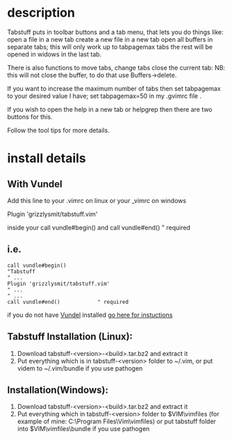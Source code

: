 description
===========

Tabstuff puts in toolbar buttons and a tab menu, that lets you do things like: open a file in a new tab create a new file in a new tab open all buffers  in separate tabs; this will only work up to tabpagemax tabs the rest will be opened in widows in the last tab.

There is also functions to move tabs, change tabs close the current tab: NB: this will not close the buffer, to do that use Buffers-&gt;delete.

If you want to increase the maximum number of tabs then set tabpagemax to your desired value I have; set tabpagemax=50 in my .gvimrc file .

If you wish to open the help in a new tab or helpgrep then there are two buttons for this.

Follow the tool tips for more details.
 
install details
===============

## With Vundel 

Add this line to your .vimrc on linux or your _vimrc on windows

Plugin 'grizzlysmit/tabstuff.vim'

inside your 
call vundle#begin()
and 
call vundle#end()            " required

## i.e.

```
call vundle#begin()
"Tabstuff 
" ...
Plugin 'grizzlysmit/tabstuff.vim'
" ...
" ...
call vundle#end()            " required
```

if you do not have [Vundel](https://github.com/VundleVim/Vundle.vim) installed [go here for instuctions](https://github.com/VundleVim/Vundle.vim#quick-start)


## Tabstuff Installation (Linux):

1. Download tabstuff-&lt;version&gt;-&lt;build&gt;.tar.bz2 and extract it
2. Put everything which is in tabstuff-&lt;version&gt; folder to ~/.vim, or put videm to ~/.vim/bundle if you use pathogen

## Installation(Windows):

1. Download tabstuff-&lt;version&gt;-&lt;build&gt;.tar.bz2 and extract it
2. Put everything which in tabstuff-&lt;version&gt; folder to $VIM\vimfiles (for example of mine: C:\Program Files\Vim\vimfiles) or put tabstuff folder into $VIM\vimfiles\bundle if you use pathogen

